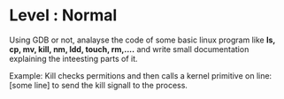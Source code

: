 
# Level : Normal

Using GDB or not, analayse the code of some basic linux program like **ls, cp, mv, kill, nm, ldd, touch, rm,....** and write small documentation explaining the inteesting parts of it.

Example:
Kill checks permitions and then calls a kernel primitive on line:[some line] to send the kill signall to the process. 
